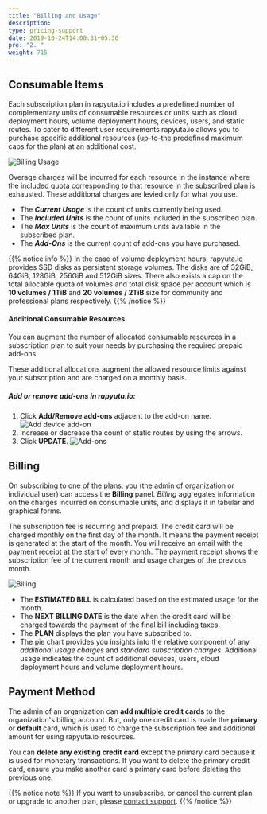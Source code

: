```yaml
---
title: "Billing and Usage"
description:
type: pricing-support
date: 2019-10-24T14:00:31+05:30
pre: "2. "
weight: 715
---
```

## Consumable Items
Each subscription plan in rapyuta.io includes a predefined number of complementary units of consumable resources or units such as cloud deployment hours, volume deployment hours, devices, users, and static routes. To cater to different user requirements rapyuta.io allows you to purchase specific additional resources (up-to-the predefined maximum caps for the plan) at an additional cost.

![Billing Usage](/images/pricing/billing/billing-usage.png?classes=border,shadow&width=50pc)

Overage charges will be incurred for each resource in the instance where the included quota corresponding to that resource in the subscribed plan is exhausted. These additional charges are levied only for what you use.

* The ***Current Usage*** is the count of units currently being used.
* The ***Included Units*** is the count of units included in the subscribed plan.
* The ***Max Units*** is the count of maximum units available in the subscribed plan.
* The ***Add-Ons*** is the current count of add-ons you have purchased.

{{% notice info %}}
In the case of volume deployment hours, rapyuta.io provides SSD disks as persistent storage volumes. The disks are of 32GiB, 64GiB, 128GiB, 256GiB and 512GiB sizes. 
There also exists a cap on the total allocable quota of volumes and total disk space per account which is **10 volumes / 1TiB** and **20 volumes / 2TiB** size for community and professional plans respectively.
{{% /notice %}}

#### Additional Consumable Resources
You can augment the number of allocated consumable resources in a subscription plan to suit your needs by purchasing the required
prepaid add-ons.

These additional allocations augment the allowed resource limits against your subscription and are charged on a monthly basis.

##### Add or remove add-ons in rapyuta.io:

1. Click **Add/Remove add-ons** adjacent to the add-on name.
   ![Add device add-on](/images/pricing/billing/add-route-addon.png?classes=border,shadow&width=50pc)
2. Increase or decrease the count of static routes by using the arrows.
3. Click **UPDATE**.
   ![Add-ons](/images/pricing/billing/increase-addon-count.png?classes=border,shadow&width=50pc)

## Billing
On subscribing to one of the plans, you (the admin of organization or
individual user) can access the **Billing** panel. *Billing* aggregates information
on the charges incurred on consumable units, and displays it in
tabular and graphical forms.

The subscription fee is recurring and prepaid. The credit card will be charged monthly on the first day of the month. It means the payment receipt is generated at the start of the month. You will receive an email with the payment receipt at the start of every month. The payment receipt shows the subscription fee of the current month and usage charges of the previous month.

![Billing](/images/pricing/billing/billing-chart.png?classes=border,shadow&width=50pc)

* The **ESTIMATED BILL** is calculated based on the estimated usage for the month.
* The **NEXT BILLING DATE** is the date when the credit card will be charged towards the payment of the final bill including taxes.
* The **PLAN** displays the plan you have subscribed to.
* The pie chart provides you insights into the relative component of any
  *additional usage charges* and *standard subscription charges*. Additional usage indicates the count of additional devices, users, cloud deployment hours and volume deployment hours.

## Payment Method
The admin of an organization can **add multiple credit cards** to the organization's billing account. But, only one credit card is made the **primary** or **default** card, which is used to charge the subscription fee and additional amount for using rapyuta.io resources.

You can **delete any existing credit card** except the primary card because it is used for monetary transactions. If you want to delete the primary credit card, ensure you make another card a primary card before deleting the previous one.

{{% notice note %}}
If you want to unsubscribe, or cancel the current plan, or upgrade to another plan,
please <a href="#" onclick="javascript:FreshWidget.show();">contact support</a>.
{{% /notice %}}